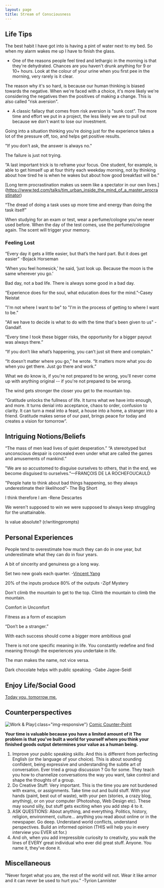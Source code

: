 ```yaml
---
layout: page
title: Stream of Consciousness 
---
```

## Life Tips
The best habit I have got into is having a pint of water next to my bed. So when my alarm wakes me up I have to finish the glass.
  - One of the reasons people feel tired and lethargic in the morning is that they're dehydrated. Chances are you haven't drunk anything for 9 or 10+ hours. Look at the colour of your urine when you first pee in the morning, very rarely is it clear.

The reason why it's so hard, is because our human thinking is biased towards the negative. When we're faced with a choice, it's more likely we're considering the negatives then the positives of making a change. This is also called "risk aversion".
  - A classic fallacy that comes from risk aversion is "sunk cost". The more time and effort we put in a project, the less likely we are to pull out because we don't want to lose our investment.
 
Going into a situation thinking you're doing just for the experience takes a lot of the pressure off, too, and helps get positive results.

"If you don't ask, the answer is always no."

The failure is just not trying.

“A last important trick is to reframe your focus. One student, for example, is able to get himself up at four thirty each weekday morning, not by thinking about how tired he is when he wakes but about how good breakfast will be.”

[Long term procrastination makes us seem like a spectator in our own lives.] (https://www.ted.com/talks/tim_urban_inside_the_mind_of_a_master_procrastinator)

“The dread of doing a task uses up more time and energy than doing the task itself”

When studying for an exam or test, wear a perfume/cologne you've never used before. When the day of the test comes, use the perfume/cologne again. The scent will trigger your memory.


### Feeling Lost 

“Every day it gets a little easier, but that’s the hard part. But it does get easier” -Bojack Horseman 

‘When you feel homesick,’ he said, ‘just look up. Because the moon is the same wherever you go.’

Bad day, not a bad life. There is always some good in a bad day.

“Experience does for the soul, what education does for the mind.”-Casey Neistat

"I'm not where I want to be" to "I'm in the process of getting to where I want to be.”

"All we have to decide is what to do with the time that's been given to us" - Gandalf.

“Every time I took these bigger risks, the opportunity for a bigger payout was always there.” 

“If you don’t like what’s happening, you can’t just sit there and complain.” 

“It doesn’t matter where you go,” he wrote. “It matters more what you do when you get there. Just go there and work.”

What we do know is, if you're not prepared to be wrong, you'll never come up with anything original -- if you're not prepared to be wrong.

The wind gets stronger the closer you get to the mountain top.

“Gratitude unlocks the fullness of life. It turns what we have into enough, and more. It turns denial into acceptance, chaos to order, confusion to clarity. It can turn a meal into a feast, a house into a home, a stranger into a friend. Gratitude makes sense of our past, brings peace for today and creates a vision for tomorrow”. 

## Intriguing Notions/Beliefs

“The mass of men lead lives of quiet desperation.” “A stereotyped but unconscious despair
is concealed even under what are called the games and amusements of mankind.”

"We are so accustomed to disguise ourselves to others, that in the end, we become disguised to
ourselves."—FRANÇOIS DE LA ROCHEFOUCAULD

"People hate to think about bad things happening, so they always underestimate their likelihood”- The Big Short

I think therefore I am -Rene Descartes 

We weren't supposed to win we were supposed to always keep struggling for the unattainable.

Is value absolute? (r/writingprompts) 

## Personal Experiences 

People tend to overestimate how much they can do in one year, but underestimate what they can do in four years. 

A bit of sincerity and genuiness go a long way. 

Set two new goals each quarter. -[Vincent Yang](vincentyang.me) 

20% of the inputs produce 80% of the outputs -Zipf Mystery   

Don't climb the mountain to get to the top. Climb the mountain to climb the mountain.

Comfort in Uncomfort

Fitness as a form of escapism 

“Don’t be a stranger.”

With each success should come a bigger more ambitious goal 

There is not one specific meaning in life. You constantly redefine and find meaning through the experiences you undertake in life. 



The man makes the name, not vice versa.

Dark chocolate helps with public speaking. -Gabe Jagoe-Seidl

## Enjoy Life/Social Good 

[Today you, tomorrow me.](https://www.reddit.com/r/AskReddit/comments/elal2/have_you_ever_picked_up_a_hitchhiker/c18z0z2/)

## Counterperspectives 

![Work & Play](http://imgur.com/2RGMbYJ){:class="img-responsive"}
[Comic Counter-Point](https://www.reddit.com/r/GetMotivated/comments/4zp4um/image_i_have_this_cartoon_on_my_corkboard_now_and/)

**Your time is valuable because you have a limited amount of it** 
**The problem is that you've built a world for yourself where you think your finished goods output determines your value as a human being.** 

1. Improve your public speaking skills: And this is different from perfecting English (or the language of your choice). This is about sounding confident, being expressive and understanding the subtle art of conversation. Ever tried a group discussion ? Go for some. They teach you how to channelize conversations the way you want, take control and shape the thoughts of a group.
2. Do Creative Stuff: Very important. This is the time you are not burdened with exams, or assignments. Take time out and build stuff. With your hands (paint, best out of waste), with your pen (stories, a crazy blog, anything), or on your computer (Photoshop, Web Design etc). These may sound silly, but stuff gets exciting when you add step 4 to it.
3. ASK QUESTIONS: About anything, and everything. Politics, history, religion, environment, culture... anything you read about online or in the newspaper. Go deep. Understand world conflicts, understand perspectives. Build an informed opinion (THIS will help you in every interview you EVER sit for.)
4. And oh, when you add irrepressible curiosity to creativity, you walk the lines of EVERY great individual who ever did great stuff. Anyone. You name it, they've done it.

## Miscellaneous 

"Never forget what you are, the rest of the world will not. Wear it like armor and it can never be used to hurt you.” -Tyrion Lannister











